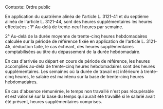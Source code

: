 Contexte: Ordre public

En application du quatrième alinéa de l'article L. 3121-41 et du septième alinéa de l'article L. 3121-44, sont des heures supplémentaires les heures effectuées : 1° Au-delà de trente-neuf heures par semaine.

2° Au-delà de la durée moyenne de trente-cinq heures hebdomadaires calculée sur la période de référence fixée en application de l'article L. 3121-45, déduction faite, le cas échéant, des heures supplémentaires comptabilisées au titre du dépassement de la durée hebdomadaire.

En cas d'arrivée ou départ en cours de période de référence, les heures accomplies au-delà de trente-cinq heures hebdomadaires sont des heures supplémentaires. Les semaines où la durée de travail est inférieure à trente-cinq heures, le salaire est maintenu sur la base de trente-cinq heures hebdomadaires.

En cas d'absence rémunérée, le temps non travaillé n'est pas récupérable et est valorisé sur la base du temps qui aurait été travaillé si le salarié avait été présent, heures supplémentaires comprises.